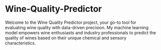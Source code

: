 # Wine-Quality-Predictor
Welcome to the Wine Quality Predictor project, your go-to tool for evaluating wine quality with data-driven precision. My machine learning model empowers wine enthusiasts and industry professionals to predict the quality of wines based on their unique chemical and sensory characteristics.
